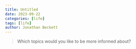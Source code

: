 ```yaml
---
title: Untitled
date: 2023-09-22
categories: [life]
tags: [life]
author: Jonathan Beckett
---
```


> Which topics would you like to be more informed about?

> 

> 
